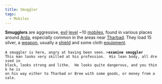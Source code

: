 ```yaml
---
title: Smuggler
tags:
  - Mobiles
---
```

**Smugglers** are aggressive, [evil](alignment "wikilink")
[level](level "wikilink") ~10 [mobiles](mobile "wikilink"), found in
various places around [Arda](Arda "wikilink"), especially common in the
areas near [Tharbad](Tharbad "wikilink"). They load 15 silver, a
[weapon](weapon "wikilink"), usually a [shield](shield "wikilink") and
some cloth [equipment](equipment "wikilink").

`A smuggler is here, angry at having been seen.`
`>`**`examine smuggler`**
`This man looks very skilled at his profession.  His lean body, all dressed in`
`black, looks strong and lithe.  He looks quite dangerous, and you think he is`
`on his way either to Tharbad or Bree with some goods, or money from a sale.`
